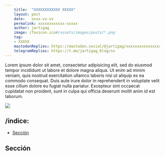 ```yaml
---
    title:  "XXXXXXXXXXXX XXXXX"
    layout: post
    date:   xxxx-xx-xx
    permalink: xxxxxxxxxxxx-xxxxx
    author: jartigag
    image: /favicon.ico#/assets/images/posts/*.png
    tag:
    - XXXXX
    mastodonReplies: https://mastodon.social/@jartigag/xxxxxxxxxxxxxxxxxx
    telegramReplies: https://t.me/jartigag_blog/xx
---
```


Lorem ipsum dolor sit amet, consectetur adipisicing elit, sed do eiusmod tempor incididunt ut labore et dolore magna aliqua.
Ut enim ad minim veniam, quis nostrud exercitation ullamco laboris nisi ut aliquip ex ea commodo consequat.
Duis aute irure dolor in reprehenderit in voluptate velit esse
cillum dolore eu fugiat nulla pariatur.
Excepteur sint occaecat cupidatat non
proident, sunt in culpa qui officia deserunt mollit anim id est laborum.

![]({{site.baseurl}}/favicon.ico#/assets/images/posts/*.png)

## /índice:

  <!-- vim-markdown-toc GFM -->
  * [Sección](#sección)
  <!-- vim-markdown-toc -->

## Sección
